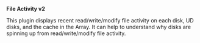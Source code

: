 **File Activity v2**

This plugin displays recent read/write/modify file activity on each disk, UD disks, and the cache in the Array. It can help to understand why disks are spinning up from read/write/modify file activity.
